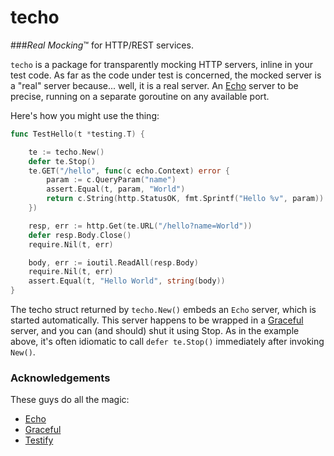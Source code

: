 # techo

###*Real Mocking*™ for HTTP/REST services.

`techo` is a package for transparently mocking HTTP servers, inline in your
test code. As far as the code under test is concerned, the mocked server is
a "real" server because... well, it is a real server. An [Echo](https://github.com/labstack/echo) server to be precise, running on a separate goroutine on any available port.

Here's how you might use the thing:

```go
func TestHello(t *testing.T) {

	te := techo.New()
	defer te.Stop()
	te.GET("/hello", func(c echo.Context) error {
		param := c.QueryParam("name")
		assert.Equal(t, param, "World")
		return c.String(http.StatusOK, fmt.Sprintf("Hello %v", param))
	})

	resp, err := http.Get(te.URL("/hello?name=World"))
	defer resp.Body.Close()
	require.Nil(t, err)

	body, err := ioutil.ReadAll(resp.Body)
	require.Nil(t, err)
	assert.Equal(t, "Hello World", string(body))
}
```
The techo struct returned by `techo.New()` embeds an `Echo` server, which is started
automatically. This server happens to be wrapped in a [Graceful](https://github.com/tylerb/graceful) server, and you can (and should) shut it using Stop. As in the example above, it's often idiomatic to call `defer te.Stop()` immediately after invoking `New()`.


### Acknowledgements

These guys do all the magic:

* [Echo](https://github.com/labstack/echo)
* [Graceful](https://github.com/tylerb/graceful)
* [Testify](https://github.com/stretchr/testify)